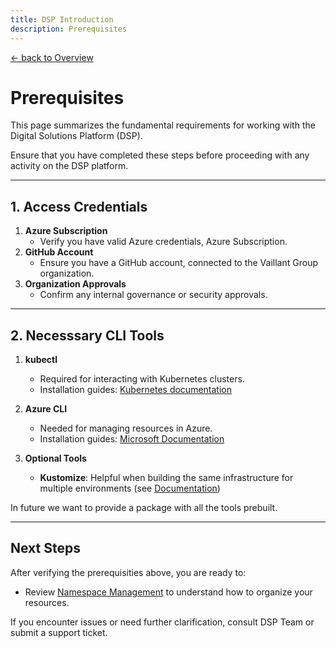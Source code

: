 ```yaml
---
title: DSP Introduction
description: Prerequisites
---
```


[&larr; back to Overview](/dsp)

# Prerequisites

This page summarizes the fundamental requirements for working with the Digital Solutions Platform (DSP).

Ensure that you have completed these steps before proceeding with any activity on the DSP platform.

---

## 1. Access Credentials
1. **Azure Subscription**
    - Verify you have valid Azure credentials, Azure Subscription.
2. **GitHub Account**
    - Ensure you have a GitHub account, connected to the Vaillant Group organization.
3. **Organization Approvals**
    - Confirm any internal governance or security approvals.

---

## 2. Necesssary CLI Tools

1. **kubectl**
    - Required for interacting with Kubernetes clusters.
    - Installation guides: [Kubernetes documentation](https://kubernetes.io/docs/tasks/tools/)

2. **Azure CLI**
    - Needed for managing resources in Azure.
    - Installation guides: [Microsoft Documentation](https://learn.microsoft.com/en-gb/cli/azure/install-azure-cli)

3. **Optional Tools**
    - **Kustomize**: Helpful when building the same infrastructure for multiple environments (see [Documentation](https://kustomize.io/))

In future we want to provide a package with all the tools prebuilt.

---

## Next Steps

After verifying the prerequisities above, you are ready to:
- Review [Namespace Management](./namespace-management.md) to understand how to organize your resources.

If you encounter issues or need further clarification, consult DSP Team or submit a support ticket.

